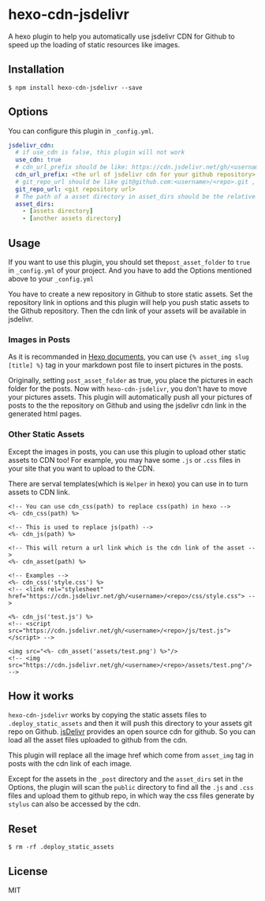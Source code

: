 # hexo-cdn-jsdelivr

A hexo plugin to help you automatically use jsdelivr CDN for Github to speed up the loading of static resources like images.

## Installation

```shell
$ npm install hexo-cdn-jsdelivr --save
```

## Options

You can configure this plugin in `_config.yml`.

```yaml
jsdelivr_cdn:
  # if use_cdn is false, this plugin will not work
  use_cdn: true 
  # cdn_url_prefix should be like: https://cdn.jsdelivr.net/gh/<username for github>/<assets repo name>/
  cdn_url_prefix: <the url of jsdelivr cdn for your github repository>
  # git_repo_url should be like git@github.com:<username>/<repo>.git , this is the new repository for your assets
  git_repo_url: <git repository url>
  # The path of a asset directory in asset_dirs should be the relative path to your hexo project directory, e.g. assets or source/assets or themes/<theme name>/assets
  asset_dirs:
    - [assets directory]
    - [another assets directory]
```

## Usage

If you want to use this plugin, you should set the`post_asset_folder` to `true` in `_config.yml` of your project. And you have to add the Options mentioned above to your `_config.yml`

You have to create a new repository in Github to store static assets. Set the repository link in options and this plugin will help you push static assets to the Github repository. Then the cdn link of your assets will be available in jsdelivr.

### Images in Posts

As it is recommanded in [Hexo documents](https://hexo.io/docs/asset-folders), you can use `{% asset_img slug [title] %}` tag in your markdown post file to insert pictures in the posts.

Originally, setting `post_asset_folder` as true, you place the pictures in each folder for the posts. Now with `hexo-cdn-jsdelivr`, you don't have to move your pictures assets. This plugin will automatically push all your pictures of posts to the the repository on Github and using the jsdelivr cdn link in the generated html pages.

### Other Static Assets

Except the images in posts, you can use this plugin to upload other static assets to CDN too! For example, you may have some `.js` or `.css` files in your site that you want to upload to the CDN.

There are serval templates(which is `Helper` in hexo) you can use in to turn assets to CDN link.

```ejs
<!-- You can use cdn_css(path) to replace css(path) in hexo -->
<%- cdn_css(path) %>

<!-- This is used to replace js(path) -->
<%- cdn_js(path) %>

<!-- This will return a url link which is the cdn link of the asset -->
<%- cdn_asset(path) %>

<!-- Examples -->
<%- cdn_css('style.css') %>
<!-- <link rel="stylesheet" href="https://cdn.jsdelivr.net/gh/<username>/<repo>/css/style.css"> -->

<%- cdn_js('test.js') %>
<!-- <script src="https://cdn.jsdelivr.net/gh/<username>/<repo>/js/test.js"></script> -->

<img src="<%- cdn_asset('assets/test.png') %>"/>
<!-- <img src="https://cdn.jsdelivr.net/gh/<username>/<repo>/assets/test.png"/>  -->
```



## How it works

`hexo-cdn-jsdelivr` works by copying the static assets files to `.deploy_static_assets` and then it will push this directory to your assets git repo on Github. [jsDelivr](https://www.jsdelivr.com) provides an open source cdn for github. So you can load all the asset files uploaded to github from the cdn.

This plugin will replace all the image href which come from `asset_img` tag in posts with the cdn link of each image. 

Except for the assets in the `_post` directory and the `asset_dirs` set in the Options, the plugin will scan the `public` directory to find all the `.js` and `.css` files and upload them to github repo, in which way the css files generate by `stylus` can also be accessed by the cdn.

## Reset

```
$ rm -rf .deploy_static_assets
```

## License

MIT